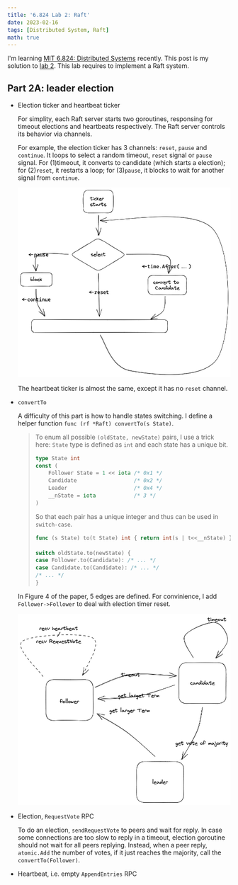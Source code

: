 ```yaml
---
title: '6.824 Lab 2: Raft'
date: 2023-02-16
tags: [Distributed System, Raft]
math: true
---
```


I'm learning [MIT 6.824: Distributed Systems](https://pdos.csail.mit.edu/6.824/) recently. This post is my solution to [lab 2](https://pdos.csail.mit.edu/6.824/labs/lab-raft.html). This lab requires to implement a Raft system.

## Part 2A: leader election

- Election ticker and heartbeat ticker

  For simplity, each Raft server starts two goroutines, responsing for timeout elections and heartbeats respectively. The Raft server controls its behavior via channels.

  For example, the election ticker has 3 channels: `reset`, `pause` and `continue`. It loops to select a random timeout, `reset` signal or `pause` signal. For (1)timeout, it converts to candidate (which starts a election); for (2)`reset`, it restarts a loop; for (3)`pause`, it blocks to wait for another signal from `continue`.

  ![](./ticker.excalidraw.png)

  The heartbeat ticker is almost the same, except it has no `reset` channel.

- `convertTo`

  A difficulty of this part is how to handle states switching. I define a helper function `func (rf *Raft) convertTo(s State)`.

  > To enum all possible `(oldState, newState)` pairs, I use a trick here: `State` type is defined as `int` and each state has a unique bit.
  >
  > ```go
  > type State int
  > const (
  > 	Follower State = 1 << iota /* 0x1 */
  > 	Candidate                  /* 0x2 */
  > 	Leader                     /* 0x4 */
  > 	__nState = iota            /* 3 */
  > )
  > ```
  >
  > So that each pair has a unique integer and thus can be used in `switch-case`.
  >
  > ```go
  > func (s State) to(t State) int { return int(s | t<<__nState) }
  >
  > switch oldState.to(newState) {
  > case Follower.to(Candidate): /* ... */
  > case Candidate.to(Candidate): /* ... */
  > /* ... */
  > }
  > ```

  In Figure 4 of the paper, 5 edges are defined. For convinience, I add `Follower->Follower` to deal with election timer reset.

  ![](./states_dag.excalidraw.png)

- Election, `RequestVote` RPC

  To do an election, `sendRequestVote` to peers and wait for reply. In case some connections are too slow to reply in a timeout, election goroutine should not wait for all peers replying. Instead, when a peer reply, `atomic.Add` the number of votes, if it just reaches the majority, call the `convertTo(Follower)`.

- Heartbeat, i.e. empty `AppendEntries` RPC

